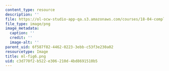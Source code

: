 ```yaml
---
content_type: resource
description: ''
file: https://ol-ocw-studio-app-qa.s3.amazonaws.com/courses/18-04-complex-variables-with-applications-spring-2018/c3d770f2b522e306210d4bd8691510b5_ml-fig6.png
file_type: image/png
image_metadata:
  caption: ''
  credit: ''
  image-alt: ''
parent_uid: 6f587f82-4462-0223-3ebb-c53f3e230a02
resourcetype: Image
title: ml-fig6.png
uid: c3d770f2-b522-e306-210d-4bd8691510b5
---
```

